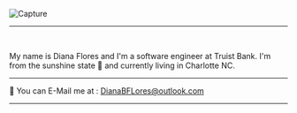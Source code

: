 ![Capture](https://user-images.githubusercontent.com/64798817/117346639-0351d280-ae76-11eb-9909-6e5f054222c7.PNG)


<hr>
<br />

My name is Diana Flores and I'm a software engineer at Truist Bank. I'm from the sunshine state 🌴 and currently living in Charlotte NC. 






<hr>


  
📧 You can E-Mail me at : DianaBFLores@outlook.com
<hr>
<!--<img src="https://user-images.githubusercontent.com/64798817/117347509-321c7880-ae77-11eb-99d4-8e81041d5b76.jpg" alt="Diana headshot" style="width:18px; height:28px" alt="HTML5 Icon" style="width:50px;height:75px;"> 
<hr> 








<!--
**DianaBFlores/DianaBFlores** is a ✨ _special_ ✨ repository because its `README.md` (this file) appears on your GitHub profile.



